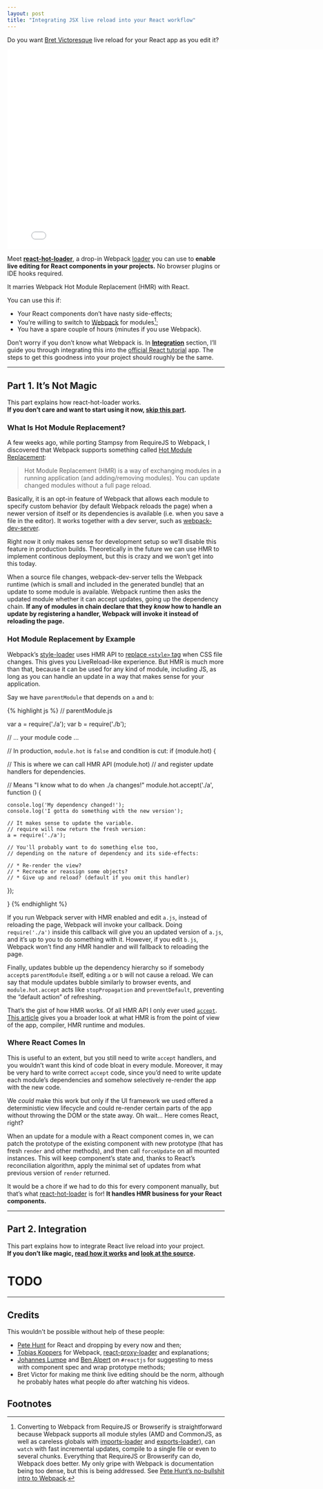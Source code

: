 ```yaml
---
layout: post
title: "Integrating JSX live reload into your React workflow"
---
```


Do you want [Bret Victoresque](http://vimeo.com/36579366) live reload for your React app as you edit it?

<iframe src="//player.vimeo.com/video/100010922" width="800" height="461" frameborder="0" webkitallowfullscreen mozallowfullscreen allowfullscreen></iframe>

Meet **[react-hot-loader](https://github.com/gaearon/react-hot-loader)**, a drop-in Webpack [loader](http://webpack.github.io/docs/loaders.html) you can use to **enable live editing for React components in your projects.** No browser plugins or IDE hooks required.

It marries Webpack Hot Module Replacement (HMR) with React.

You can use this if:

* Your React components donʼt have nasty side-effects;
* Youʼre willing to switch to [Webpack](https://github.com/webpack/webpack) for modules[^1];
* You have a spare couple of hours (minutes if you use Webpack).

Donʼt worry if you donʼt know what Webpack is. In **[Integration](#integration)** section, Iʼll guide you through integrating this into the [official React tutorial](http://facebook.github.io/react/docs/tutorial.html) app. The steps to get this goodness into your project should roughly be the same.

------

<h2 id="not-magic">Part 1. Itʼs Not Magic</h2>

This part explains how react-hot-loader works.  
**If you donʼt care and want to start using it now, [skip this part](#integration).**

### What Is Hot Module Replacement?

A few weeks ago, while porting Stampsy from RequireJS to Webpack, I discovered that Webpack supports something called [Hot Module Replacement](http://webpack.github.io/docs/hot-module-replacement-with-webpack.html):

>Hot Module Replacement (HMR) is a way of exchanging modules in a running application (and adding/removing modules). You can update changed modules without a full page reload.

Basically, it is an opt-in feature of Webpack that allows each module to specify custom behavior (by default Webpack reloads the page) when a newer version of itself or its dependencies is available (i.e. when you save a file in the editor). It works together with a dev server, such as [webpack-dev-server](http://webpack.github.io/docs/webpack-dev-server.html).

Right now it only makes sense for development setup so weʼll disable this feature in production builds. Theoretically in the future we can use HMR to implement continous deployment, but this is crazy and we wonʼt get into this today.

When a source file changes, webpack-dev-server tells the Webpack runtime (which is small and included in the generated bundle) that an update to some module is available. Webpack runtime then asks the updated module whether it can accept updates, going up the dependency chain. **If any of modules in chain declare that they *know* how to handle an update by registering a handler, Webpack will invoke it instead of reloading the page.**

### Hot Module Replacement by Example

Webpackʼs [style-loader](https://github.com/webpack/style-loader) uses HMR API to [replace `<style>` tag](https://github.com/webpack/docs/wiki/hot-module-replacement#example-2-hot-replace-css) when CSS file changes. This gives you LiveReload-like experience. But HMR is much more than that, because it can be used for any kind of module, including JS, as long as you can handle an update in a way that makes sense for your application.

Say we have `parentModule` that depends on `a` and `b`:

{% highlight js %}
// parentModule.js

var a = require('./a');
var b = require('./b');

// ... your module code ...

// In production, `module.hot` is `false` and condition is cut:
if (module.hot) {

  // This is where we can call HMR API (module.hot)
  // and register update handlers for dependencies.

  // Means "I know what to do when ./a changes!"
  module.hot.accept('./a', function () {

    console.log('My dependency changed!');
    console.log('I gotta do something with the new version');

    // It makes sense to update the variable.
    // require will now return the fresh version:
    a = require('./a');

    // You'll probably want to do something else too,
    // depending on the nature of dependency and its side-effects:

    // * Re-render the view?
    // * Recreate or reassign some objects?
    // * Give up and reload? (default if you omit this handler)
  });

}
{% endhighlight %}

If you run Webpack server with HMR enabled and edit `a.js`, instead of reloading the page, Webpack will invoke your callback. Doing `require('./a')` inside this callback will give you an updated version of `a.js`, and itʼs up to you to do something with it. However, if you edit `b.js`, Webpack wonʼt find any HMR handler and will fallback to reloading the page.

Finally, updates bubble up the dependency hierarchy so if somebody `accept`s `parentModule` itself, editing `a` or `b` will not cause a reload. We can say that module updates bubble similarly to browser events, and `module.hot.accept` acts like `stopPropagation` and `preventDefault`, preventing the “default action” of refreshing.

Thatʼs the gist of how HMR works. Of all HMR API I only ever used [`accept`](http://webpack.github.io/docs/hot-module-replacement.html#accept). [This article](http://webpack.github.io/docs/hot-module-replacement-with-webpack.html) gives you a broader look at what HMR is from the point of view of the app, compiler, HMR runtime and modules.

### Where React Comes In

This is useful to an extent, but you still need to write `accept` handlers, and you wouldnʼt want this kind of code bloat in every module. Moreover, it may be very hard to write correct `accept` code, since youʼd need to write update each moduleʼs dependencies and somehow selectively re-render the app with the new code.

We *could* make this work but only if the UI framework we used offered a deterministic view lifecycle and could re-render certain parts of the app without throwing the DOM or the state away. Oh wait… Here comes React, right?

When an update for a module with a React component comes in, we can patch the prototype of the existing component with new prototype (that has fresh `render` and other methods), and then call `forceUpdate` on all mounted instances. This will keep componentʼs state and, thanks to Reactʼs reconciliation algorithm, apply the minimal set of updates from what previous version of `render` returned.

It would be a chore if we had to do this for every component manually, but thatʼs what [react-hot-loader](https://github.com/gaearon/react-hot-loader) is for! **It handles HMR business for your React components.**

---------

<h2 id="integration">Part 2. Integration</h2>

This part explains how to integrate React live reload into your project.  
**If you donʼt like magic, [read how it works](#not-magic) and [look at the source](https://github.com/gaearon/react-hot-loader).**  

# TODO

---------

## Credits

This wouldnʼt be possible without help of these people:

* [Pete Hunt](http://github.com/petehunt) for React and dropping by every now and then;
* [Tobias Koppers](http://github.com/sokra) for Webpack, [react-proxy-loader](http://github.com/sokra/react-proxy-loader) and explanations;
* [Johannes Lumpe](http://github.com/johanneslumpe) and [Ben Alpert](http://github.com/spicyj) on `#reactjs` for suggesting to mess with component spec and wrap prototype methods;
* Bret Victor for making me think live editing should be the norm, although he probably hates what people do after watching his videos.

## Footnotes

[^1]: Converting to Webpack from RequireJS or Browserify is straightforward because Webpack supports all module styles (AMD and CommonJS, as well as careless globals with [imports-loader](https://github.com/webpack/imports-loader) and [exports-loader](https://github.com/webpack/exports-loader)), can `watch` with fast incremental updates, compile to a single file or even to several chunks. Everything that RequireJS or Browserify can do, Webpack does better. My only gripe with Webpack is documentation being too dense, but this is being addressed. See [Pete Huntʼs no-bullshit intro to Webpack](https://github.com/petehunt/webpack-howto).
